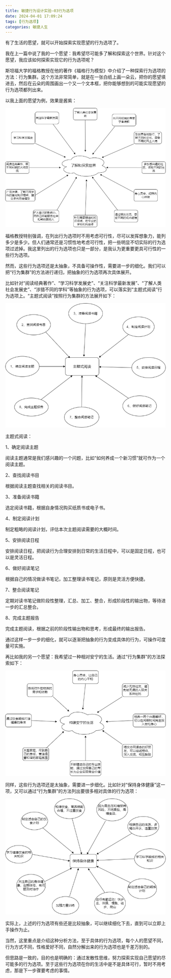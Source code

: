 ```yaml
---
title: 敏捷行为设计实验—03行为选项
date: 2024-04-01 17:09:24
tags: [行为选项]
categories: 敏捷人生
---
```

有了生活的愿望，就可以开始探索实现愿望的行为选项了。

我在上一篇中说了我的一个愿望：我希望尽可能多了解和探索这个世界。针对这个愿望，我应该如何探索实现它的行为选项呢？

斯坦福大学的福格教授在他的著作《福格行为模型》中介绍了一种探索行为选项的方法：行为集群。这个方法非常简单，就是在一张白纸上画一朵云，把你的愿望填进去，然后在云朵的周围画出一个又一个文本框，把你能够想到的可能实现愿望的行为选项都列出来。

以我上面的愿望为例，效果是酱紫：

![](敏捷行为设计实验—03行为选项/001.png)

福格教授特别强调，在列出行为选项时不用考虑可行性，尽可以发挥想象力，能列多少是多少。但人们通常还是习惯性地考虑可行性，把一些明显不切实际的行为选项过滤掉。我这里列出的行为选项也只是一部分，是我认为更重要更具可行性的一些行为选项。

然而，这些行为选项还是太抽象，不具备可操作性，需要进一步的细化。我们可以把“行为集群”的方法进行递归，把抽象的行为选项再次具体展开。

比如针对“阅读经典著作”、“学习科学发展史”、“关注科学最新发展”、“了解人类社会发展史”、“涉猎不同的学科”等抽象的行为选项，可以落实到“主题式阅读”行为选项上。“主题式阅读”按照行为集群的方法展开如下：

![](敏捷行为设计实验—03行为选项/002.png)

主题式阅读：

1、确定阅读主题

阅读主题通常是我们感兴趣的一个问题，比如“如何养成一个新习惯”就可作为一个阅读主题。

2、查找阅读书目

根据阅读主题查找相关的阅读书目。

3、准备阅读书籍

选定阅读书籍，根据自身情况购买纸质书或电子书。

4、制定阅读计划

制定粗略的阅读计划，评估本次主题阅读需要的大概时间。

5、安排阅读日程

安排阅读日程，把阅读行为合理安排到日常的生活日程中，可以是固定日程，也可以是灵活日程。

6、做好阅读笔记

根据自己的情况做读书笔记，加工整理读书笔记，原则是灵活方便快捷。

7、整合阅读笔记

定期对读书笔记做阶段性整理，汇总、加工、整合，形成阶段性的输出物，等待进一步的汇总整合。

8、完成主题报告

完成主题阅读，根据之前的阶段性输出物和思考，形成最终的输出报告。

通过这样一步一步的细化，就可以逐渐把抽象的行为变成具体的行为，可操作可度量可实施。

再比如我的另一个愿望：我希望过一种相对安宁的生活。通过“行为集群”的方法探索如下：

![](敏捷行为设计实验—03行为选项/003.png)

同样，这些行为选项还是太抽象，需要进一步细化。比如针对“保持身体健康”这一项，又可以通过“行为集群”的方法列出要很多相对具体的行为选项：

![](敏捷行为设计实验—03行为选项/004.png)

实际上，上述的行为选项有些还是比较抽象，可以继续细化下去，直到可以立即上手操作为止。

当然，这里重点是介绍这种分析方法，至于具体的行为选项，每个人的愿望不同，行为方式不同，性格爱好不同，自然分解出来的行为选项也是千差万别的。

但思路是一致的，目的也是明确的：通过发散性思维，努力探索实现自己愿望的尽可能多的行为选项。至于这些行为选项在你的生活中是不是具体可行，暂时不用考虑，那是下一步骤要考虑的事情。